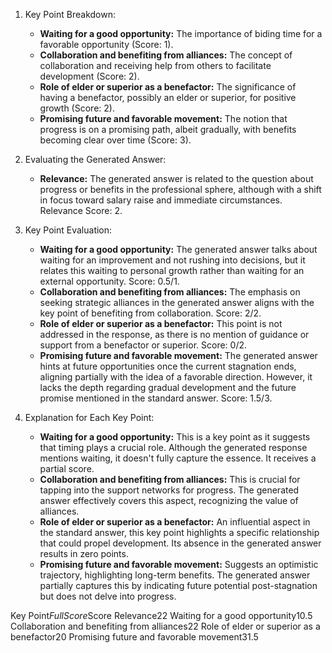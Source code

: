 1. Key Point Breakdown:
   - **Waiting for a good opportunity:** The importance of biding time for a favorable opportunity (Score: 1).
   - **Collaboration and benefiting from alliances:** The concept of collaboration and receiving help from others to facilitate development (Score: 2).
   - **Role of elder or superior as a benefactor:** The significance of having a benefactor, possibly an elder or superior, for positive growth (Score: 2).
   - **Promising future and favorable movement:** The notion that progress is on a promising path, albeit gradually, with benefits becoming clear over time (Score: 3).

2. Evaluating the Generated Answer:
   - **Relevance:** The generated answer is related to the question about progress or benefits in the professional sphere, although with a shift in focus toward salary raise and immediate circumstances. Relevance Score: 2.

3. Key Point Evaluation:
   - **Waiting for a good opportunity:** The generated answer talks about waiting for an improvement and not rushing into decisions, but it relates this waiting to personal growth rather than waiting for an external opportunity. Score: 0.5/1.
   - **Collaboration and benefiting from alliances:** The emphasis on seeking strategic alliances in the generated answer aligns with the key point of benefiting from collaboration. Score: 2/2.
   - **Role of elder or superior as a benefactor:** This point is not addressed in the response, as there is no mention of guidance or support from a benefactor or superior. Score: 0/2.
   - **Promising future and favorable movement:** The generated answer hints at future opportunities once the current stagnation ends, aligning partially with the idea of a favorable direction. However, it lacks the depth regarding gradual development and the future promise mentioned in the standard answer. Score: 1.5/3.

4. Explanation for Each Key Point:
   - **Waiting for a good opportunity:** This is a key point as it suggests that timing plays a crucial role. Although the generated response mentions waiting, it doesn't fully capture the essence. It receives a partial score.
   - **Collaboration and benefiting from alliances:** This is crucial for tapping into the support networks for progress. The generated answer effectively covers this aspect, recognizing the value of alliances.
   - **Role of elder or superior as a benefactor:** An influential aspect in the standard answer, this key point highlights a specific relationship that could propel development. Its absence in the generated answer results in zero points.
   - **Promising future and favorable movement:** Suggests an optimistic trajectory, highlighting long-term benefits. The generated answer partially captures this by indicating future potential post-stagnation but does not delve into progress.

<table>

Key Point$Full Score$Score
Relevance$2$2
Waiting for a good opportunity$1$0.5
Collaboration and benefiting from alliances$2$2
Role of elder or superior as a benefactor$2$0
Promising future and favorable movement$3$1.5

</table>